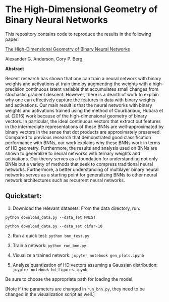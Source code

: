 # The High-Dimensional Geometry of Binary Neural Networks

This repository contains code to reproduce the results in the following
paper:

[The High-Dimensional Geometry of Binary Neural Networks](https://arxiv.org/abs/1705.07199)

Alexander G. Anderson, Cory P. Berg


**Abstract**

Recent research has shown that one can train a neural network with binary
weights and activations at train time by augmenting the weights with a
high-precision continuous latent variable that accumulates small changes from
stochastic gradient descent. However, there is a dearth of work to explain why
one can effectively capture the features in data with binary weights and
activations. Our main result is that the neural networks with binary weights
and activations trained using the method of Courbariaux, Hubara et al. (2016)
work because of the high-dimensional geometry of binary vectors. In particular,
the ideal continuous vectors that extract out features in the intermediate
representations of these BNNs are well-approximated by binary vectors in the
sense that dot products are approximately preserved. Compared to previous
research that demonstrated good classification performance with BNNs, our work
explains why these BNNs work in terms of HD geometry.  Furthermore, the results
and analysis used on BNNs are shown to generalize to neural networks with
ternary weights and activations. Our theory serves as a foundation for
understanding not only BNNs but a variety of methods that seek to compress
traditional neural networks. Furthermore, a better understanding of multilayer
binary neural networks serves as a starting point for generalizing BNNs to
other neural network architectures such as recurrent neural networks.


## Quickstart:

1. Download the relevant datasets. From the data directory, run:

`python download_data.py --data_set MNIST`

`python download_data.py --data_set cifar-10`

2. Run a quick test: `python bnn_test.py`

3. Train a network: `python run_bnn.py`

4. Visualize a trained network: `jupyter notebook gen_plots.ipynb`

5. Analyze quantization of HD vectors assuming a Gaussian distribution:
`juypter notebook hd_figures.ipynb`

Be sure to choose the appropriate path for loading the model.

[Note if the parameters are changed in `run_bnn.py`, they need to be changed in
the visualization script as well.]
